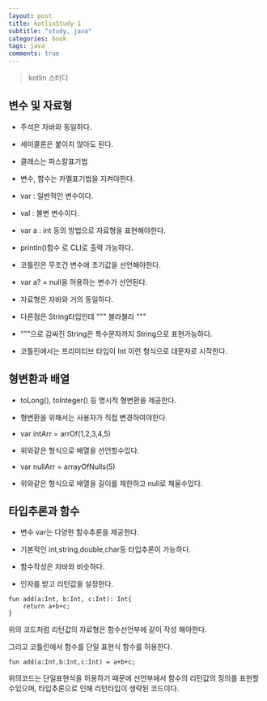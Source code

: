 ```yaml
---
layout: post
title: kotlinStudy-1
subtitle: "study, java"
categories: book
tags: java
comments: true
---
```

> kotlin 스터디 



## 변수 및 자료형

  - 주석은 자바와 동일하다.
  - 세미콜론은 붙이지 않아도 된다. 
  - 클래스는 파스칼표기법
  - 변수, 함수는 카멜표기법을 지켜야한다.

  - var : 일반적인 변수이다.
  - val : 불변 변수이다.

  - var a : int 등의 방법으로 자료형을 표현해야한다.
  - println()함수 로 CLI로 출력 가능하다.


  - 코틀린은 무조건 변수에 초기값을 선언해야한다. 
  - var a? = null을 허용하는 변수가 선언된다.

  - 자료형은 자바와 거의 동일하다. 
  - 다른점은 String타입인데 """ 블라블라 """
  - """으로 감싸진 String은 특수문자까지 String으로 표현가능하다.

  - 코틀린에서는 프리미티브 타입이 Int 이런 형식으로 대문자로 시작한다. 



## 형변환과 배열

  - toLong(), toInteger() 등 명시적 형변환을 제공한다. 
  - 형변환을 위해서는 사용자가 직접 변경하여야한다. 
  

  - var intArr = arrOf(1,2,3,4,5) 
  - 위와같은 형식으로 배열을 선언할수있다. 

  - var nullArr = arrayOfNulls<Int>(5)
  - 위와같은 형식으로 배열을 길이를 제한하고 null로 채울수있다. 


## 타입추론과 함수 

  - 변수 var는 다양한 함수추론을 제공한다. 
  - 기본적인 int,string,double,char등 타입추론이 가능하다.


  - 함수작성은 자바와 비슷하다.
  - 인자를 받고 리턴값을 설정한다.
  ```
  fun add(a:Int, b:Int, c:Int): Int{
      return a+b+c;
  }
  ``` 

  위의 코드처럼 리턴값의 자료형은 함수선언부에 같이 작성 해야한다.

  그리고 코틀린에서 함수를 단일 표현식 함수를 허용한다. 
  ```
  fun add(a:Int,b:Int,c:Int) = a+b+c;
  ```

  위의코드는 단일표현식을 허용하기 때문에 선언부에서 함수의 리턴값의 정의를 표현할수있으며, 타입추론으로 인해 리턴타입이 생략된 코드이다. 

  




  
  